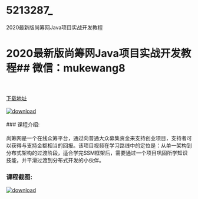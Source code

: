 # 5213287_
2020最新版尚筹网Java项目实战开发教程
# 2020最新版尚筹网Java项目实战开发教程## 微信：mukewang8
<br/></br>[下载地址](http://www.36tz.cn/article/5213287 "下载地址")
<br/></br>[![download](http://36tz.cn/muke_img/2020_05_2-128.png "下载地址")](http://www.36tz.cn/article/5213287 "下载地址")
<br/></br>### 课程介绍:<br/></br>尚筹网是一个在线众筹平台，通过向普通大众募集资金来支持创业项目，支持者可以获得与支持金额相当的回报。该项目视频在学习路线中的定位是：从单一架构到分布式架构的过渡阶段，适合学完SSM框架后，需要通过一个项目巩固所学知识技能，并平滑过渡到分布式开发的小伙伴。

### 课程截图:
[![download](http://36tz.cn/muke_img/2020_05_1-139.png "下载地址")](http://www.36tz.cn/article/5213287 "下载地址")
